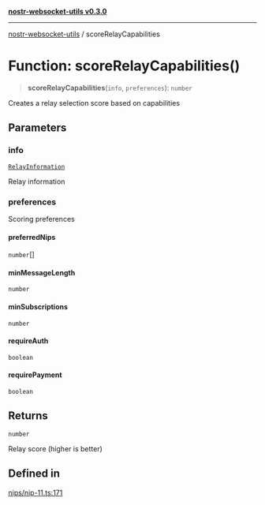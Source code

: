 [**nostr-websocket-utils v0.3.0**](../README.md)

***

[nostr-websocket-utils](../globals.md) / scoreRelayCapabilities

# Function: scoreRelayCapabilities()

> **scoreRelayCapabilities**(`info`, `preferences`): `number`

Creates a relay selection score based on capabilities

## Parameters

### info

[`RelayInformation`](../interfaces/RelayInformation.md)

Relay information

### preferences

Scoring preferences

#### preferredNips

`number`[]

#### minMessageLength

`number`

#### minSubscriptions

`number`

#### requireAuth

`boolean`

#### requirePayment

`boolean`

## Returns

`number`

Relay score (higher is better)

## Defined in

[nips/nip-11.ts:171](https://github.com/HumanjavaEnterprises/nostr-websocket-utils/blob/main/src/nips/nip-11.ts#L171)
